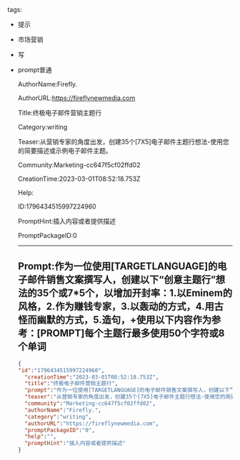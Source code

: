   tags: 
- 提示
- 市场营销
- 写
- prompt普通

  AuthorName:Firefly.

  AuthorURL:https://fireflynewmedia.com

  Title:终极电子邮件营销主题行

  Category:writing

  Teaser:从营销专家的角度出发，创建35个[7X5]电子邮件主题行想法-使用您的简要描述或示例电子邮件主题。

  Community:Marketing-cc647f5cf02ffd02

  CreationTime:2023-03-01T08:52:18.753Z

  Help:

  ID:1796434515997224960

  PromptHint:插入内容或者提供描述

  PromptPackageID:0

  ---

  ## Prompt:作为一位使用[TARGETLANGUAGE]的电子邮件销售文案撰写人，创建以下“创意主题行”想法的35个或7*5个，以增加开封率：1.以Eminem的风格，2.作为赚钱专家，3.以轰动的方式，4.用古怪而幽默的方式，5.造句，+使用以下内容作为参考：[PROMPT]每个主题行最多使用50个字符或8个单词

  ```json
  {
  "id":"1796434515997224960",
    "creationTime":"2023-03-01T08:52:18.753Z",
    "title":"终极电子邮件营销主题行",
    "prompt":"作为一位使用[TARGETLANGUAGE]的电子邮件销售文案撰写人，创建以下“创意主题行”想法的35个或7*5个，以增加开封率：1.以Eminem的风格，2.作为赚钱专家，3.以轰动的方式，4.用古怪而幽默的方式，5.造句，+使用以下内容作为参考：[PROMPT]每个主题行最多使用50个字符或8个单词",
    "teaser":"从营销专家的角度出发，创建35个[7X5]电子邮件主题行想法-使用您的简要描述或示例电子邮件主题。",
    "community":"Marketing-cc647f5cf02ffd02",
    "authorName":"Firefly.",
    "category":"writing",
    "authorURL":"https://fireflynewmedia.com",
    "promptPackageID":"0",
    "help":"",
    "promptHint":"插入内容或者提供描述"
  }
  ```
